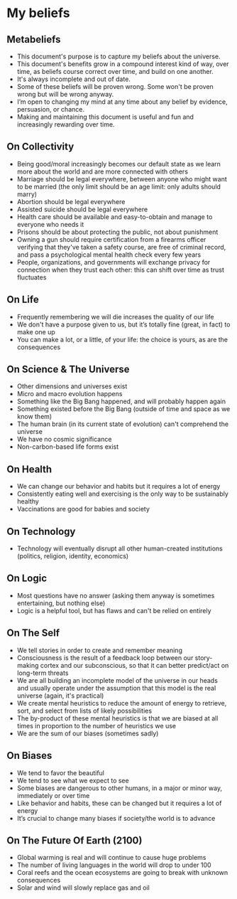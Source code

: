 # My beliefs

## Metabeliefs
- This document's purpose is to capture my beliefs about the universe.
- This document's benefits grow in a compound interest kind of way, over time, as beliefs course correct over time, and build on one another.
- It's always incomplete and out of date.
- Some of these beliefs will be proven wrong. Some won't be proven wrong but will be wrong anyway.
- I’m open to changing my mind at any time about any belief by evidence, persuasion, or chance.
- Making and maintaining this document is useful and fun and increasingly rewarding over time.

## On Collectivity
- Being good/moral increasingly becomes our default state as we learn more about the world and are more connected with others
- Marriage should be legal everywhere, between anyone who might want to be married (the only limit should be an age limit: only adults should marry)
- Abortion should be legal everywhere
- Assisted suicide should be legal everywhere
- Health care should be available and easy-to-obtain and manage to everyone who needs it
- Prisons should be about protecting the public, not about punishment
- Owning a gun should require certification from a firearms officer verifying that they've taken a safety course, are free of criminal record, and pass a psychological mental health check every few years
- People, organizations, and governments will exchange privacy for connection when they trust each other: this can shift over time as trust fluctuates

## On Life
- Frequently remembering we will die increases the quality of our life
- We don't have a purpose given to us, but it’s totally fine (great, in fact) to make one up
- You can make a lot, or a little, of your life: the choice is yours, as are the consequences

## On Science & The Universe
- Other dimensions and universes exist
- Micro and macro evolution happens
- Something like the Big Bang happened, and will probably happen again
- Something existed before the Big Bang (outside of time and space as we know them)
- The human brain (in its current state of evolution) can't comprehend the universe
- We have no cosmic significance
- Non-carbon-based life forms exist

## On Health
- We can change our behavior and habits but it requires a lot of energy
- Consistently eating well and exercising is the only way to be sustainably healthy
- Vaccinations are good for babies and society

## On Technology
- Technology will eventually disrupt all other human-created institutions (politics, religion, identity, economics)

## On Logic
- Most questions have no answer (asking them anyway is sometimes entertaining, but nothing else) 
- Logic is a helpful tool, but has flaws and can't be relied on entirely

## On The Self
- We tell stories in order to create and remember meaning
- Consciousness is the result of a feedback loop between our story-making cortex and our subconscious, so that it can better predict/act on long-term threats
- We are all building an incomplete model of the universe in our heads and usually operate under the assumption that this model is the real universe (again, it's practical)
- We create mental heuristics to reduce the amount of energy to retrieve, sort, and select from lists of likely possibilities
- The by-product of these mental heuristics is that we are biased at all times in proportion to the number of heuristics we use
- We are the sum of our biases (sometimes sadly)

## On Biases
- We tend to favor the beautiful
- We tend to see what we expect to see
- Some biases are dangerous to other humans, in a major or minor way, immediately or over time
- Like behavior and habits, these can be changed but it requires a lot of energy
- It’s crucial to change many biases if society/the world is to advance

## On The Future Of Earth (2100)
- Global warming is real and will continue to cause huge problems
- The number of living languages in the world will drop to under 100
- Coral reefs and the ocean ecosystems are going to break with unknown consequences
- Solar and wind will slowly replace gas and oil 

